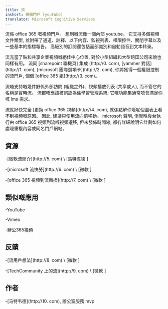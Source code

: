 ```yaml
---
title: 流
inshort: 視頻門戶 [youtube]
translator: Microsoft Cognitive Services
---
```



流係 office 365 嘅視頻門戶。 想到嘅流像一個內部 youtube。 它支持多個視頻文件類型, 並附帶了通道、註釋、以下内容、監視列表、權限控件、關閉字幕以及一些基本的指標報告。 高級別的訂閱還包括面部識別和自動語音到文本转录。

流充當了貼和共享企業視頻嘅絕佳中心位置, 對於小型組織和大型跨囯公司來說也同樣有用。 流同 [sharepoint 聯機頁] 集成 (http://0. com), [yammer 對話](http://1. com), [microsoft 團隊選項卡](http://2. com), 你將獲得一個權限控制的流門戶, 個個 [office 365 組](http://3. com)。

流唔支持嘅幾件野係外部訪問 (組織之外)、視頻播放列表 (共享或人), 而不管它的名稱是實時流。 流都唔應該被誤認為係學習管理系統; 它嘅功能集通常唔會滿足你嘅 lms 需求。

流就好快完全 [更換 office 365 視頻](http://4. com), 就係點解你喺呢個圖表上看不到視頻嘅原因。 因此, 建議只使用流向前移動。 microsoft 聲明, 佢就喺後台執行由 office 365 視頻到流嘅視頻遷移, 但未發佈時間線, 都冇詳細說明它計劃如何處理重複內容或同名門戶網站。

資源
---------

-[微軟流簡介](http://5. com)
    \ [馬特韋德 \]

-[microsoft 流快勞](http://6. com)
    \ [微軟 \]

-[office 365 視頻到流轉換](http://7. com)
    \ [微軟 \]

類似嘅應用
--------------------

-YouTube

-Vimeo

-辦公365視頻

反饋
---------

-[流用戶想法](http://8. com)
    \ [微軟 \]

-[TechCommunity 上的流](http://9. com)
    \ [微軟 \]

作者
---------

-[马特韦德](http://10. com), 辦公室服務 mvp



